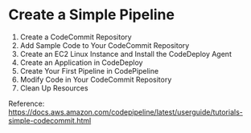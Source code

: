 # Create a Simple Pipeline

1. Create a CodeCommit Repository
2. Add Sample Code to Your CodeCommit Repository
3. Create an EC2 Linux Instance and Install the CodeDeploy Agent
4. Create an Application in CodeDeploy
5. Create Your First Pipeline in CodePipeline
6. Modify Code in Your CodeCommit Repository
7. Clean Up Resources

Reference: https://docs.aws.amazon.com/codepipeline/latest/userguide/tutorials-simple-codecommit.html

